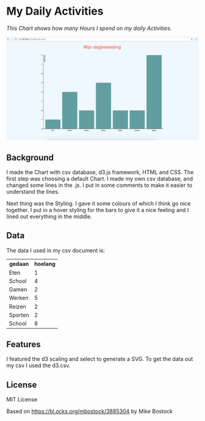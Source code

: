 # My Daily Activities

_This Chart shows how many Hours I spend on my daily Activities._

![preview](preview.png)

##  Background
I made the Chart with csv database, d3.js framework, HTML and CSS.
The first step was choosing a default Chart. I made my own csv database, and changed 
some lines in the .js. I put in some comments to make it easier to understand the lines. 

Next thing was the Styling. I gave it some colours of which I think go nice together. 
I put in a hover styling for the bars to give it a nice feeling and I lined out everything in the middle.

## Data
The data I used in my csv document is:

<table>
  <tr>
    <th>gedaan</th>
    <th>hoelang</th>
  </tr>
  <tr>
    <td>Eten</td>
    <td>1</td>
  </tr>
  <tr>
    <td>School</td>
    <td>4</td>
  </tr>
  <tr>
    <td>Gamen</td>
    <td>2</td>
  </tr>
  <tr>
    <td>Werken</td>
    <td>5</td>
  </tr>
  <tr>
    <td>Reizen</td>
    <td>2</td>
  </tr>
  <tr>
    <td>Sporten</td>
    <td>2</td>
  </tr>
  <tr>
    <td>School</td>
    <td>8</td>
  </tr>
</table>


## Features
I featured the d3 scaling and select to generate a SVG. 
To get the data out my csv I used the d3.csv.

## License

MIT License

Based on https://bl.ocks.org/mbostock/3885304 by Mike Bostock




